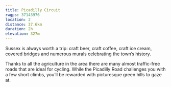 ```yaml
---
title: Picadilly Circuit
rwgps: 37143976
location: 2
distance: 37.6km
duration: 2h
elevation: 327m
---
```

Sussex is always worth a trip: craft beer, craft coffee, craft ice cream, covered bridges and numerous murals celebrating the town’s history.
<!--More-->

Thanks to all the agriculture in the area there are many almost traffic-free roads that are ideal for cycling. While the Picadilly Road challenges you with a few short climbs, you’ll be rewarded with picturesque green hills to gaze at.
